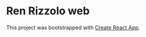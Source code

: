 # Ren Rizzolo web

This project was bootstrapped with [Create React App](https://github.com/facebookincubator/create-react-app).

